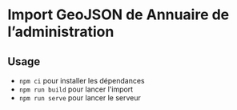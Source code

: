 # Import GeoJSON de Annuaire de l’administration

## Usage

* `npm ci` pour installer les dépendances
* `npm run build` pour lancer l'import
* `npm run serve` pour lancer le serveur
